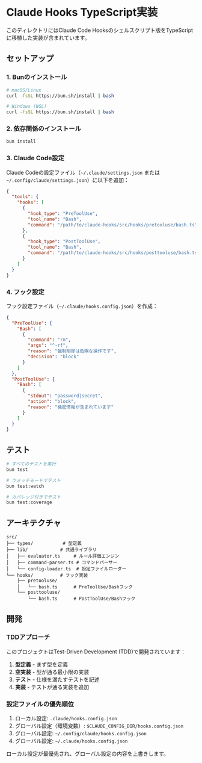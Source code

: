 # Claude Hooks TypeScript実装

このディレクトリにはClaude Code Hooksのシェルスクリプト版をTypeScriptに移植した実装が含まれています。

## セットアップ

### 1. Bunのインストール

```bash
# macOS/Linux
curl -fsSL https://bun.sh/install | bash

# Windows (WSL)
curl -fsSL https://bun.sh/install | bash
```

### 2. 依存関係のインストール

```bash
bun install
```

### 3. Claude Code設定

Claude Codeの設定ファイル（`~/.claude/settings.json` または `~/.config/claude/settings.json`）に以下を追加：

```json
{
  "tools": {
    "hooks": [
      {
        "hook_type": "PreToolUse",
        "tool_name": "Bash",
        "command": "/path/to/claude-hooks/src/hooks/pretooluse/bash.ts"
      },
      {
        "hook_type": "PostToolUse",
        "tool_name": "Bash",
        "command": "/path/to/claude-hooks/src/hooks/posttooluse/bash.ts"
      }
    ]
  }
}
```

### 4. フック設定

フック設定ファイル（`~/.claude/hooks.config.json`）を作成：

```json
{
  "PreToolUse": {
    "Bash": [
      {
        "command": "rm",
        "args": "^-rf",
        "reason": "強制削除は危険な操作です",
        "decision": "block"
      }
    ]
  },
  "PostToolUse": {
    "Bash": [
      {
        "stdout": "password|secret",
        "action": "block",
        "reason": "機密情報が含まれています"
      }
    ]
  }
}
```

## テスト

```bash
# すべてのテストを実行
bun test

# ウォッチモードでテスト
bun test:watch

# カバレッジ付きでテスト
bun test:coverage
```

## アーキテクチャ

```
src/
├── types/           # 型定義
├── lib/            # 共通ライブラリ
│   ├── evaluator.ts     # ルール評価エンジン
│   ├── command-parser.ts # コマンドパーサー
│   └── config-loader.ts  # 設定ファイルローダー
└── hooks/          # フック実装
    ├── pretooluse/
    │   └── bash.ts      # PreToolUse/Bashフック
    └── posttooluse/
        └── bash.ts      # PostToolUse/Bashフック
```

## 開発

### TDDアプローチ

このプロジェクトはTest-Driven Development (TDD)で開発されています：

1. **型定義** - まず型を定義
2. **空実装** - 型が通る最小限の実装
3. **テスト** - 仕様を満たすテストを記述
4. **実装** - テストが通る実装を追加

### 設定ファイルの優先順位

1. ローカル設定: `.claude/hooks.config.json`
2. グローバル設定（環境変数）: `$CLAUDE_CONFIG_DIR/hooks.config.json`
3. グローバル設定: `~/.config/claude/hooks.config.json`
4. グローバル設定: `~/.claude/hooks.config.json`

ローカル設定が最優先され、グローバル設定の内容を上書きします。